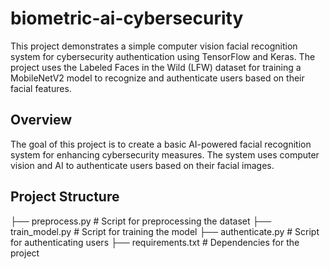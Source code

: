 # biometric-ai-cybersecurity
This project demonstrates a simple computer vision facial recognition system for cybersecurity authentication using TensorFlow and Keras. The project uses the Labeled Faces in the Wild (LFW) dataset for training a MobileNetV2 model to recognize and authenticate users based on their facial features.

## Overview
The goal of this project is to create a basic AI-powered facial recognition system for enhancing cybersecurity measures. The system uses computer vision and AI to authenticate users based on their facial images.

## Project Structure

├── preprocess.py # Script for preprocessing the dataset
├── train_model.py # Script for training the model
├── authenticate.py # Script for authenticating users
├── requirements.txt # Dependencies for the project
